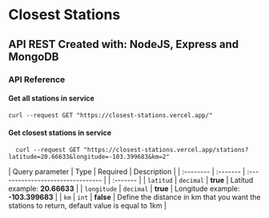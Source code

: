 # Closest Stations

## API REST Created with: NodeJS, Express and MongoDB

### API Reference

#### Get all stations in service

```http
curl --request GET "https://closest-stations.vercel.app/"
```

#### Get closest stations in service

```http
  curl --request GET "https://closest-stations.vercel.app/stations?latitude=20.66633&longitude=-103.399683&km=2"
```

| Query parameter | Type | Required | Description |
| :-------- | :------- | :-------------------------------- | | :------- |
| `latitud` | `decimal` | **true** | Latitud example: **20.66633** |
| `longitude` | `decimal` | **true** | Longitude example: **-103.399683** |
| `km` | `int` | **false** | Define the distance in km that you want the stations to return, default value is equal to 1km |
